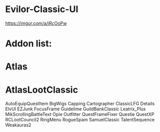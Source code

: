# Evilor-Classic-UI

https://imgur.com/a/jRcOoPw

# Addon list:

# Atlas
# AtlasLootClassic
AutoEquipQuestItem
BigWigs
Capping
Cartographer
ClassicLFG
Details
ElvUI
EZJunk
FocusFrame
Guidelime
GuildBankClassic
Leatrix_Plus
MikScrollingBattleText
Opie
Outfitter
QuestFrameFixer
Questie
QuestXP
RCLootCouncil2
RingMenu
RogueSpam
SamuelClassic
TalentSequence
Weakauras2

